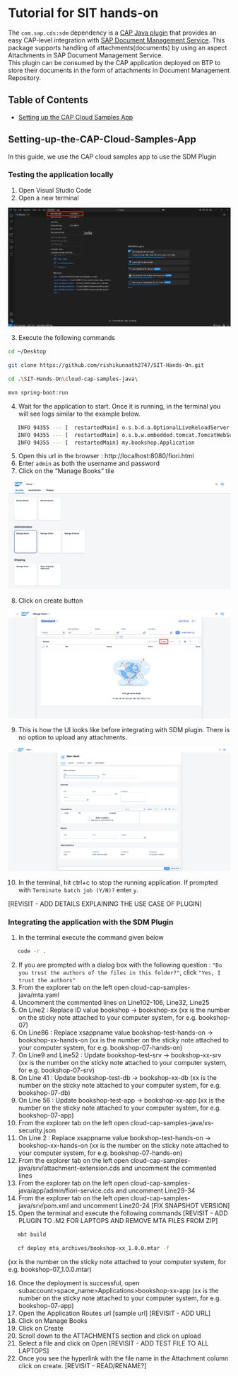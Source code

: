 # Tutorial for SIT hands-on
The `com.sap.cds:sdm` dependency is a [CAP Java plugin](https://cap.cloud.sap/docs/java/building-plugins) that provides an easy CAP-level integration with [SAP Document Management Service](https://discovery-center.cloud.sap/serviceCatalog/document-management-service-integration-option). This package supports handling of attachments(documents) by using an aspect Attachments in SAP Document Management Service.  
This plugin can be consumed by the CAP application deployed on BTP to store their documents in the form of attachments in Document Management Repository.

## Table of Contents

- [Setting up the CAP Cloud Samples App](#Setting-up-the-CAP-Cloud-Samples-App)

## Setting-up-the-CAP-Cloud-Samples-App

In this guide, we use the CAP cloud samples app to use the SDM Plugin

### Testing the application locally

1. Open Visual Studio Code
2. Open a new terminal 

![New Terminal](1terminal.png)

3. Execute the following commands

```sh
cd ~/Desktop
```
```sh
git clone https://github.com/rishikunnath2747/SIT-Hands-On.git
```
```sh
cd .\SIT-Hands-On\cloud-cap-samples-java\
```
```sh
mvn spring-boot:run
```
4. Wait for the application to start. Once it is running, in the terminal you will see logs similar to the example below.

```sh
   INFO 94355 --- [  restartedMain] o.s.b.d.a.OptionalLiveReloadServer       : LiveReload server is running on port 35729
   INFO 94355 --- [  restartedMain] o.s.b.w.embedded.tomcat.TomcatWebServer  : Tomcat started on port 8080 (http) with context path '/'
   INFO 94355 --- [  restartedMain] my.bookshop.Application                  : Started Application in 2.797 seconds (process running for 3.04)
```
5. Open this url in the browser : http://localhost:8080/fiori.html
6. Enter `admin` as both the username and password
7. Click on the “Manage Books” tile

![Manage Books Tile](2manage-books.png)

8. Click on create button

![Create Button](3create.png)

9. This is how the UI looks like before integrating with SDM plugin. There is no option to upload any attachments.

![Entity](4entity-without-attachments.png)

10. In the terminal, hit ctrl+c to stop the running application. If prompted with `Terminate batch job (Y/N)?` enter `y`.

[REVISIT - ADD DETAILS EXPLAINING THE USE CASE OF PLUGIN]

### Integrating the application with the SDM Plugin

1. In the terminal execute the command given below 

```sh
   code -r .
```
2. If you are prompted with a dialog box with the following question : `"Do you trust the authors of the files in this folder?"`, click `"Yes, I trust the authors"`
3. From the explorer tab on the left open cloud-cap-samples-java/mta.yaml
4. Uncomment the commented lines on Line102-106, Line32, Line25
5. On Line2 : Replace ID value bookshop -> bookshop-xx (xx is the number on the sticky note attached to your computer system, for e.g. bookshop-07) 
6. On Line86 : Replace xsappname value bookshop-test-hands-on -> bookshop-xx-hands-on (xx is the number on the sticky note attached to your computer system, for e.g. bookshop-07-hands-on) 
7. On Line9 and Line52 : Update bookshop-test-srv -> bookshop-xx-srv (xx is the number on the sticky note attached to your computer system, for e.g. bookshop-07-srv) 
8. On Line 41 : Update bookshop-test-db -> bookshop-xx-db (xx is the number on the sticky note attached to your computer system, for e.g. bookshop-07-db) 
9. On Line 56 : Update bookshop-test-app -> bookshop-xx-app (xx is the number on the sticky note attached to your computer system, for e.g. bookshop-07-app) 
10. From the explorer tab on the left open cloud-cap-samples-java/xs-security.json
11. On Line 2 : Replace xsappname value bookshop-test-hands-on -> bookshop-xx-hands-on (xx is the number on the sticky note attached to your computer system, for e.g. bookshop-07-hands-on) 
12. From the explorer tab on the left open cloud-cap-samples-java/srv/attachment-extension.cds and uncomment the commented lines
13. From the explorer tab on the left open cloud-cap-samples-java/app/admin/fiori-service.cds and uncomment Line29-34
14. From the explorer tab on the left open cloud-cap-samples-java/srv/pom.xml and uncomment Line20-24 [FIX SNAPSHOT VERSION]
15. Open the terminal and execute the following commands [REVISIT - ADD PLUGIN TO .M2 FOR LAPTOPS AND REMOVE MTA FILES FROM ZIP]

```sh
   mbt build
```
```sh
   cf deploy mta_archives/bookshop-xx_1.0.0.mtar -f
``` 
(xx is the number on the sticky note attached to your computer system, for e.g. bookshop-07_1.0.0.mtar) 

16. Once the deployment is successful, open subaccount>space_name>Applications>bookshop-xx-app (xx is the number on the sticky note attached to your computer system, for e.g. bookshop-07-app) 
17. Open the Application Routes url [sample url] [REVISIT - ADD URL]
18. Click on Manage Books
19. Click on Create
20. Scroll down to the ATTACHMENTS section and click on upload
21. Select a file and click on Open [REVISIT - ADD TEST FILE TO ALL LAPTOPS]
22. Once you see the hyperlink with the file name in the Attachment column click on create. [REVISIT - READ/RENAME?]
